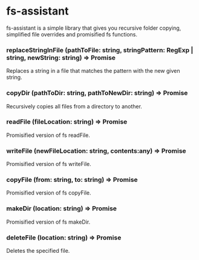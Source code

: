 # fs-assistant

fs-assistant is a simple library that gives you recursive folder copying, simplified file overrides and promisified fs functions.

###  replaceStringInFile (pathToFile: string, stringPattern: RegExp | string, newString: string) => Promise<void>
Replaces a string in a file that matches the pattern with the new given string.

### copyDir (pathToDir: string, pathToNewDir: string) => Promise<void>
Recursively copies all files from a directory to another.

### readFile (fileLocation: string) => Promise<string>
Promisified version of fs readFile.

### writeFile (newFileLocation: string, contents:any) => Promise<void>
Promisified version of fs writeFile.

### copyFile (from: string, to: string) => Promise<void>
Promisified version of fs copyFile.

### makeDir (location: string) => Promise<void>
Promisified version of fs makeDir.

### deleteFile (location: string) => Promise<void>
Deletes the specified file.